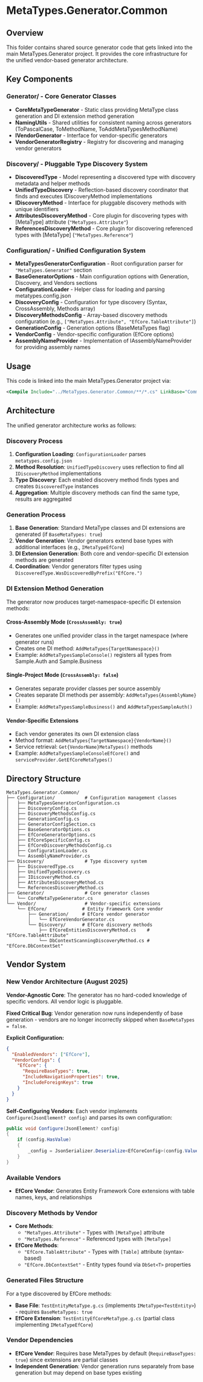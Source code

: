 # MetaTypes.Generator.Common

## Overview
This folder contains shared source generator code that gets linked into the main MetaTypes.Generator project. It provides the core infrastructure for the unified vendor-based generator architecture.

## Key Components

### Generator/ - Core Generator Classes
- **CoreMetaTypeGenerator** - Static class providing MetaType class generation and DI extension method generation
- **NamingUtils** - Shared utilities for consistent naming across generators (ToPascalCase, ToMethodName, ToAddMetaTypesMethodName)
- **IVendorGenerator** - Interface for vendor-specific generators
- **VendorGeneratorRegistry** - Registry for discovering and managing vendor generators

### Discovery/ - Pluggable Type Discovery System
- **DiscoveredType** - Model representing a discovered type with discovery metadata and helper methods
- **UnifiedTypeDiscovery** - Reflection-based discovery coordinator that finds and executes IDiscoveryMethod implementations
- **IDiscoveryMethod** - Interface for pluggable discovery methods with unique identifiers
- **AttributesDiscoveryMethod** - Core plugin for discovering types with [MetaType] attribute (`"MetaTypes.Attribute"`)
- **ReferencesDiscoveryMethod** - Core plugin for discovering referenced types with [MetaType] (`"MetaTypes.Reference"`)

### Configuration/ - Unified Configuration System
- **MetaTypesGeneratorConfiguration** - Root configuration parser for `"MetaTypes.Generator"` section
- **BaseGeneratorOptions** - Main configuration options with Generation, Discovery, and Vendors sections
- **ConfigurationLoader** - Helper class for loading and parsing metatypes.config.json
- **DiscoveryConfig** - Configuration for type discovery (Syntax, CrossAssembly, Methods array)
- **DiscoveryMethodsConfig** - Array-based discovery methods configuration (e.g., `["MetaTypes.Attribute", "EfCore.TableAttribute"]`)
- **GenerationConfig** - Generation options (BaseMetaTypes flag)
- **VendorConfig** - Vendor-specific configuration (EfCore options)
- **AssemblyNameProvider** - Implementation of IAssemblyNameProvider for providing assembly names

## Usage
This code is linked into the main MetaTypes.Generator project via:
```xml
<Compile Include="../MetaTypes.Generator.Common/**/*.cs" LinkBase="Common" />
```

## Architecture
The unified generator architecture works as follows:

### Discovery Process
1. **Configuration Loading**: `ConfigurationLoader` parses `metatypes.config.json`
2. **Method Resolution**: `UnifiedTypeDiscovery` uses reflection to find all `IDiscoveryMethod` implementations
3. **Type Discovery**: Each enabled discovery method finds types and creates `DiscoveredType` instances
4. **Aggregation**: Multiple discovery methods can find the same type, results are aggregated

### Generation Process
1. **Base Generation**: Standard MetaType classes and DI extensions are generated (if `BaseMetaTypes: true`)
2. **Vendor Generation**: Vendor generators extend base types with additional interfaces (e.g., `IMetaTypeEfCore`)
3. **DI Extension Generation**: Both core and vendor-specific DI extension methods are generated
4. **Coordination**: Vendor generators filter types using `DiscoveredType.WasDiscoveredByPrefix("EfCore.")`

### DI Extension Method Generation
The generator now produces target-namespace-specific DI extension methods:

#### Cross-Assembly Mode (`CrossAssembly: true`)
- Generates one unified provider class in the target namespace (where generator runs)
- Creates one DI method: `AddMetaTypes{TargetNamespace}()`
- Example: `AddMetaTypesSampleConsole()` registers all types from Sample.Auth and Sample.Business

#### Single-Project Mode (`CrossAssembly: false`)  
- Generates separate provider classes per source assembly
- Creates separate DI methods per assembly: `AddMetaTypes{AssemblyName}()`
- Example: `AddMetaTypesSampleBusiness()` and `AddMetaTypesSampleAuth()`

#### Vendor-Specific Extensions
- Each vendor generates its own DI extension class
- Method format: `AddMetaTypes{TargetNamespace}{VendorName}()`
- Service retrieval: `Get{VendorName}MetaTypes()` methods
- Example: `AddMetaTypesSampleConsoleEfCore()` and `serviceProvider.GetEfCoreMetaTypes()`

## Directory Structure
```
MetaTypes.Generator.Common/
├── Configuration/           # Configuration management classes
│   ├── MetaTypesGeneratorConfiguration.cs
│   ├── DiscoveryConfig.cs
│   ├── DiscoveryMethodsConfig.cs
│   ├── GenerationConfig.cs
│   ├── GeneratorConfigSection.cs
│   ├── BaseGeneratorOptions.cs
│   ├── EfCoreGeneratorOptions.cs
│   ├── EfCoreSpecificConfig.cs
│   ├── EfCoreDiscoveryMethodsConfig.cs
│   ├── ConfigurationLoader.cs
│   └── AssemblyNameProvider.cs
├── Discovery/               # Type discovery system
│   ├── DiscoveredType.cs
│   ├── UnifiedTypeDiscovery.cs
│   ├── IDiscoveryMethod.cs
│   ├── AttributesDiscoveryMethod.cs
│   └── ReferencesDiscoveryMethod.cs
├── Generator/               # Core generator classes
│   └── CoreMetaTypeGenerator.cs
└── Vendor/                  # Vendor-specific extensions
    └── EfCore/             # Entity Framework Core vendor
        ├── Generation/     # EfCore vendor generator
        │   └── EfCoreVendorGenerator.cs
        └── Discovery/      # EfCore discovery methods
            ├── EfCoreEntitiesDiscoveryMethod.cs    # "EfCore.TableAttribute"
            └── DbContextScanningDiscoveryMethod.cs # "EfCore.DbContextSet"
```

## Vendor System

### New Vendor Architecture (August 2025)

**Vendor-Agnostic Core**: The generator has no hard-coded knowledge of specific vendors. All vendor logic is pluggable.

**Fixed Critical Bug**: Vendor generation now runs independently of base generation - vendors are no longer incorrectly skipped when `BaseMetaTypes = false`.

**Explicit Configuration:**
```json
{
  "EnabledVendors": ["EfCore"],
  "VendorConfigs": {
    "EfCore": {
      "RequireBaseTypes": true,
      "IncludeNavigationProperties": true,
      "IncludeForeignKeys": true
    }
  }
}
```

**Self-Configuring Vendors**: Each vendor implements `Configure(JsonElement? config)` and parses its own configuration:
```csharp
public void Configure(JsonElement? config)
{
    if (config.HasValue)
    {
        _config = JsonSerializer.Deserialize<EfCoreConfig>(config.Value) ?? new EfCoreConfig();
    }
}
```

### Available Vendors
- **EfCore Vendor**: Generates Entity Framework Core extensions with table names, keys, and relationships

### Discovery Methods by Vendor
- **Core Methods**:
  - `"MetaTypes.Attribute"` - Types with `[MetaType]` attribute
  - `"MetaTypes.Reference"` - Referenced types with `[MetaType]`
- **EfCore Methods**:
  - `"EfCore.TableAttribute"` - Types with `[Table]` attribute (syntax-based)
  - `"EfCore.DbContextSet"` - Entity types found via `DbSet<T>` properties

### Generated Files Structure
For a type discovered by EfCore methods:
- **Base File**: `TestEntityMetaType.g.cs` (implements `IMetaType<TestEntity>`) - requires `BaseMetaTypes: true`
- **EfCore Extension**: `TestEntityEfCoreMetaType.g.cs` (partial class implementing `IMetaTypeEfCore`)

### Vendor Dependencies
- **EfCore Vendor**: Requires base MetaTypes by default (`RequireBaseTypes: true`) since extensions are partial classes
- **Independent Generation**: Vendor generation runs separately from base generation but may depend on base types existing